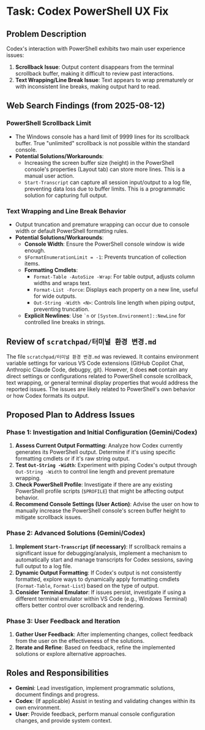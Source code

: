 # Task: Codex PowerShell UX Fix

## Problem Description
Codex's interaction with PowerShell exhibits two main user experience issues:
1.  **Scrollback Issue**: Output content disappears from the terminal scrollback buffer, making it difficult to review past interactions.
2.  **Text Wrapping/Line Break Issue**: Text appears to wrap prematurely or with inconsistent line breaks, making output hard to read.

## Web Search Findings (from 2025-08-12)

### PowerShell Scrollback Limit
*   The Windows console has a hard limit of 9999 lines for its scrollback buffer. True "unlimited" scrollback is not possible within the standard console.
*   **Potential Solutions/Workarounds**:
    *   Increasing the screen buffer size (height) in the PowerShell console's properties (Layout tab) can store more lines. This is a manual user action.
    *   `Start-Transcript` can capture all session input/output to a log file, preventing data loss due to buffer limits. This is a programmatic solution for capturing full output.

### Text Wrapping and Line Break Behavior
*   Output truncation and premature wrapping can occur due to console width or default PowerShell formatting rules.
*   **Potential Solutions/Workarounds**:
    *   **Console Width**: Ensure the PowerShell console window is wide enough.
    *   `$FormatEnumerationLimit = -1`: Prevents truncation of collection items.
    *   **Formatting Cmdlets**:
        *   `Format-Table -AutoSize -Wrap`: For table output, adjusts column widths and wraps text.
        *   `Format-List -Force`: Displays each property on a new line, useful for wide outputs.
        *   `Out-String -Width <N>`: Controls line length when piping output, preventing truncation.
    *   **Explicit Newlines**: Use `` `n `` or `[System.Environment]::NewLine` for controlled line breaks in strings.

## Review of `scratchpad/터미널 환경 변경.md`
The file `scratchpad/터미널 환경 변경.md` was reviewed. It contains environment variable settings for various VS Code extensions (GitHub Copilot Chat, Anthropic Claude Code, debugpy, git). However, it does **not** contain any direct settings or configurations related to PowerShell console scrollback, text wrapping, or general terminal display properties that would address the reported issues. The issues are likely related to PowerShell's own behavior or how Codex formats its output.

## Proposed Plan to Address Issues

### Phase 1: Investigation and Initial Configuration (Gemini/Codex)
1.  **Assess Current Output Formatting**: Analyze how Codex currently generates its PowerShell output. Determine if it's using specific formatting cmdlets or if it's raw string output.
2.  **Test `Out-String -Width`**: Experiment with piping Codex's output through `Out-String -Width` to control line length and prevent premature wrapping.
3.  **Check PowerShell Profile**: Investigate if there are any existing PowerShell profile scripts (`$PROFILE`) that might be affecting output behavior.
4.  **Recommend Console Settings (User Action)**: Advise the user on how to manually increase the PowerShell console's screen buffer height to mitigate scrollback issues.

### Phase 2: Advanced Solutions (Gemini/Codex)
1.  **Implement `Start-Transcript` (if necessary)**: If scrollback remains a significant issue for debugging/analysis, implement a mechanism to automatically start and manage transcripts for Codex sessions, saving full output to a log file.
2.  **Dynamic Output Formatting**: If Codex's output is not consistently formatted, explore ways to dynamically apply formatting cmdlets (`Format-Table`, `Format-List`) based on the type of output.
3.  **Consider Terminal Emulator**: If issues persist, investigate if using a different terminal emulator within VS Code (e.g., Windows Terminal) offers better control over scrollback and rendering.

### Phase 3: User Feedback and Iteration
1.  **Gather User Feedback**: After implementing changes, collect feedback from the user on the effectiveness of the solutions.
2.  **Iterate and Refine**: Based on feedback, refine the implemented solutions or explore alternative approaches.

## Roles and Responsibilities
*   **Gemini**: Lead investigation, implement programmatic solutions, document findings and progress.
*   **Codex**: (If applicable) Assist in testing and validating changes within its own environment.
*   **User**: Provide feedback, perform manual console configuration changes, and provide system context.
